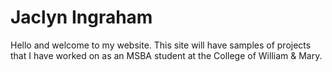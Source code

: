 # Jaclyn Ingraham

Hello and welcome to my website. This site will have samples of projects that I have worked on as an MSBA student at the College of William & Mary.
